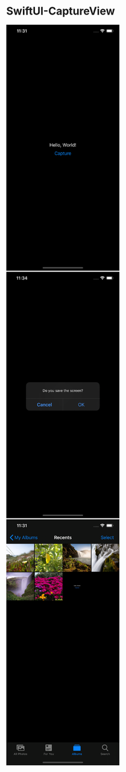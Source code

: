# SwiftUI-CaptureView

<img src="https://raw.githubusercontent.com/daisuke-t-jp/SwiftUI-CaptureView/master/demo1.png" width=300> <img src="https://raw.githubusercontent.com/daisuke-t-jp/SwiftUI-CaptureView/master/demo2.png" width=300> <img src="https://raw.githubusercontent.com/daisuke-t-jp/SwiftUI-CaptureView/master/demo3.png" width=300>

